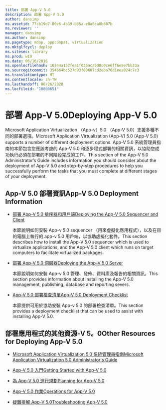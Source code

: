 ```yaml
---
title: 部署 App-V 5.0
description: 部署 App-V 5.0
author: dansimp
ms.assetid: 77cb19d7-00e6-4b39-b35a-e8a8ca0b807b
ms.reviewer: ''
manager: dansimp
ms.author: dansimp
ms.pagetype: mdop, appcompat, virtualization
ms.mktglfcycl: deploy
ms.sitesec: library
ms.prod: w10
ms.date: 06/16/2016
ms.openlocfilehash: 16344a157fea1f036aca5d8c0ce6ff6e9e7bb33a
ms.sourcegitcommit: 354664bc527d93f80687cd2eba70d1eea024c7c3
ms.translationtype: MT
ms.contentlocale: zh-TW
ms.lasthandoff: 06/26/2020
ms.locfileid: "10800651"
---
```

# <span data-ttu-id="1ba18-103">部署 App-V 5.0</span><span class="sxs-lookup"><span data-stu-id="1ba18-103">Deploying App-V 5.0</span></span>


<span data-ttu-id="1ba18-104">Microsoft Application Virtualization （App-v）5.0 （App-V 5.0）支援多種不同的部署選項。</span><span class="sxs-lookup"><span data-stu-id="1ba18-104">Microsoft Application Virtualization (App-V) 5.0 (App-V 5.0) supports a number of different deployment options.</span></span> <span data-ttu-id="1ba18-105">App-V 5.0 系統管理員指南的本節包含您應該考慮的 App-V 5.0 和逐步程式部署的相關資訊，以協助您成功執行必須在部署的不同階段完成的工作。</span><span class="sxs-lookup"><span data-stu-id="1ba18-105">This section of the App-V 5.0 Administrator’s Guide includes information you should consider about the deployment of App-V 5.0 and step-by-step procedures to help you successfully perform the tasks that you must complete at different stages of your deployment.</span></span>

## <a href="" id="---------app-v-5-0-deployment-information"></a> <span data-ttu-id="1ba18-106">App-V 5.0 部署資訊</span><span class="sxs-lookup"><span data-stu-id="1ba18-106">App-V 5.0 Deployment Information</span></span>


-   [<span data-ttu-id="1ba18-107">部署 App-V 5.0 排序器和用戶端</span><span class="sxs-lookup"><span data-stu-id="1ba18-107">Deploying the App-V 5.0 Sequencer and Client</span></span>](deploying-the-app-v-50-sequencer-and-client.md)

    <span data-ttu-id="1ba18-108">本節說明如何安裝 App-v 5.0 sequencer （用來虛擬化應用程式），以及在目的電腦上執行的 app-v 5.0 用戶端，以協助虛擬化套件。</span><span class="sxs-lookup"><span data-stu-id="1ba18-108">This section describes how to install the App-V 5.0 sequencer which is used to virtualize applications, and the App-V 5.0 client which runs on target computers to facilitate virtualized packages.</span></span>

-   [<span data-ttu-id="1ba18-109">部署 App-V 5.0 伺服器</span><span class="sxs-lookup"><span data-stu-id="1ba18-109">Deploying the App-V 5.0 Server</span></span>](deploying-the-app-v-50-server.md)

    <span data-ttu-id="1ba18-110">本節說明如何安裝 App-v 5.0 管理、發佈、資料庫及報告的相關資訊。</span><span class="sxs-lookup"><span data-stu-id="1ba18-110">This section provides information about installing the App-V 5.0 management, publishing, database and reporting severs.</span></span>

-   [<span data-ttu-id="1ba18-111">App-V 5.0 部署檢查清單</span><span class="sxs-lookup"><span data-stu-id="1ba18-111">App-V 5.0 Deployment Checklist</span></span>](app-v-50-deployment-checklist.md)

    <span data-ttu-id="1ba18-112">本節提供可用於協助安裝 App-v 5.0 的部署檢查清單。</span><span class="sxs-lookup"><span data-stu-id="1ba18-112">This section provides a deployment checklist that can be used to assist with installing App-V 5.0.</span></span>

## <span data-ttu-id="1ba18-113">部署應用程式的其他資源-V 5。0</span><span class="sxs-lookup"><span data-stu-id="1ba18-113">Other Resources for Deploying App-V 5.0</span></span>


-   [<span data-ttu-id="1ba18-114">Microsoft Application Virtualization 5.0 系統管理員指南</span><span class="sxs-lookup"><span data-stu-id="1ba18-114">Microsoft Application Virtualization 5.0 Administrator's Guide</span></span>](microsoft-application-virtualization-50-administrators-guide.md)

-   [<span data-ttu-id="1ba18-115">App-V 5.0 入門</span><span class="sxs-lookup"><span data-stu-id="1ba18-115">Getting Started with App-V 5.0</span></span>](getting-started-with-app-v-50--rtm.md)

-   [<span data-ttu-id="1ba18-116">為 App-V 5.0 進行規劃</span><span class="sxs-lookup"><span data-stu-id="1ba18-116">Planning for App-V 5.0</span></span>](planning-for-app-v-50-rc.md)

-   [<span data-ttu-id="1ba18-117">App-V 5.0 作業</span><span class="sxs-lookup"><span data-stu-id="1ba18-117">Operations for App-V 5.0</span></span>](operations-for-app-v-50.md)

-   [<span data-ttu-id="1ba18-118">疑難排解 App-V 5.0</span><span class="sxs-lookup"><span data-stu-id="1ba18-118">Troubleshooting App-V 5.0</span></span>](troubleshooting-app-v-50.md)






 

 





